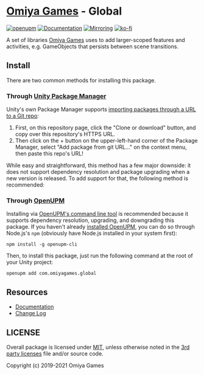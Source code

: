 # [Omiya Games](https://www.omiyagames.com/) - Global

[![openupm](https://img.shields.io/npm/v/com.omiyagames.global?label=openupm&registry_uri=https://package.openupm.com)](https://openupm.com/packages/com.omiyagames.global/) [![Documentation](https://github.com/OmiyaGames/omiya-games-global/workflows/Host%20DocFX%20Documentation/badge.svg)](https://omiyagames.github.io/omiya-games-global/) [![Mirroring](https://github.com/OmiyaGames/omiya-games-global/workflows/Mirroring/badge.svg)](https://bitbucket.org/OmiyaGames/omiya-games-global) [![ko-fi](https://www.ko-fi.com/img/githubbutton_sm.svg)](https://ko-fi.com/I3I51KS8F)

A set of libraries [Omiya Games](https://www.omiyagames.com/) uses to add larger-scoped features and activities, e.g. GameObjects that persists between scene transitions.

## Install

There are two common methods for installing this package.

### Through [Unity Package Manager](https://docs.unity3d.com/Manual/upm-ui-giturl.html)

Unity's own Package Manager supports [importing packages through a URL to a Git repo](https://docs.unity3d.com/Manual/upm-ui-giturl.html):

1. First, on this repository page, click the "Clone or download" button, and copy over this repository's HTTPS URL.  
2. Then click on the + button on the upper-left-hand corner of the Package Manager, select "Add package from git URL..." on the context menu, then paste this repo's URL!

While easy and straightforward, this method has a few major downside: it does not support dependency resolution and package upgrading when a new version is released.  To add support for that, the following method is recommended:

### Through [OpenUPM](https://openupm.com/)

Installing via [OpenUPM's command line tool](https://openupm.com/) is recommended because it supports dependency resolution, upgrading, and downgrading this package.  If you haven't already [installed OpenUPM](https://openupm.com/docs/getting-started.html#installing-openupm-cli), you can do so through Node.js's `npm` (obviously have Node.js installed in your system first):
```
npm install -g openupm-cli
```
Then, to install this package, just run the following command at the root of your Unity project:
```
openupm add com.omiyagames.global
```

## Resources

- [Documentation](https://omiyagames.github.io/omiya-games-global/)
- [Change Log](https://omiyagames.github.io/omiya-games-global/manual/changelog.html)

## LICENSE

Overall package is licensed under [MIT](https://github.com/OmiyaGames/omiya-games-global/blob/master/LICENSE.md), unless otherwise noted in the [3rd party licenses](https://github.com/OmiyaGames/omiya-games-global/blob/master/THIRD%20PARTY%20NOTICES.md) file and/or source code.

Copyright (c) 2019-2021 Omiya Games
